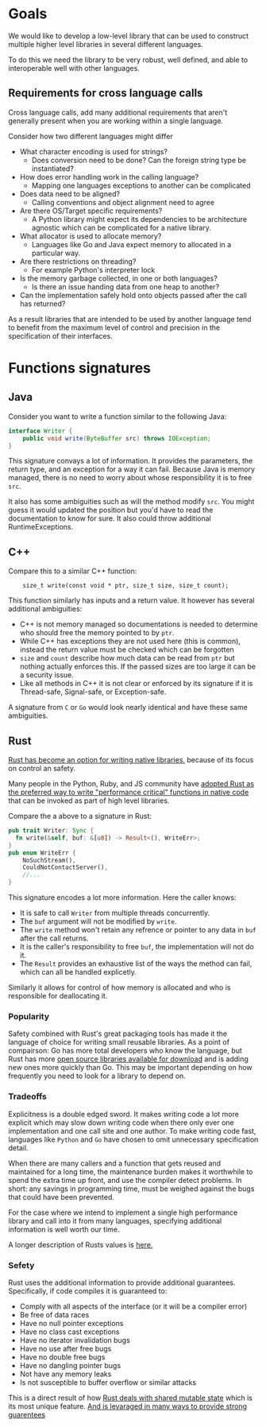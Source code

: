 # Goals
We would like to develop a low-level library that can be used to construct multiple higher level libraries in several different languages.

To do this we need the library to be very robust, well defined, and able to interoperable well with other languages.

## Requirements for cross language calls

Cross language calls, add many additional requirements that aren't generally present when you are working within a single language.

Consider how two different languages might differ
* What character encoding is used for strings?
    - Does conversion need to be done? Can the foreign string type be instantiated?
* How does error handling work in the calling language? 
    - Mapping one languages exceptions to another can be complicated
* Does data need to be aligned?
    - Calling conventions and object alignment need to agree
* Are there OS/Target specific requirements?
    - A Python library might expect its dependencies to be architecture agnostic which can be complicated for a native library.
* What allocator is used to allocate memory?
    - Languages like Go and Java expect memory to allocated in a particular way.
* Are there restrictions on threading?
    - For example Python's interpreter lock
* Is the memory garbage collected, in one or both languages? 
    - Is there an issue handing data from one heap to another?
* Can the implementation safely hold onto objects passed after the call has returned?

As a result libraries that are intended to be used by another language tend to benefit from the maximum level of control
and precision in the specification of their interfaces.

# Functions signatures

## Java
Consider you want to write a function similar to the following Java:
```java
interface Writer {
    public void write(ByteBuffer src) throws IOException;
}
```
This signature convays a lot of information. It provides the parameters, the return type, and an exception for a way it can fail.
Because Java is memory managed, there is no need to worry about whose responsibility it is to free `src`. 

It also has some ambiguities such as will the method modify `src`. You might guess it would updated the position but you'd have 
to read the documentation to know for sure. It also could throw additional RuntimeExceptions.

## C++
Compare this to a similar C++ function:
```
    size_t write(const void * ptr, size_t size, size_t count);
``` 
This function similarly has inputs and a return value.
It however has several additional ambiguities:
* C++ is not memory managed so documentations is needed to determine who should free the memory pointed to by `ptr`.
* While C++ has exceptions they are not used here (this is common), instead the return value must be checked which can be forgotten
* `size` and `count` describe how much data can be read from `ptr` but nothing actually enforces this. If the passed sizes are too large it can be a security issue.
* Like all methods in C++ it is not clear or enforced by its signature if it is Thread-safe, Signal-safe, or Exception-safe.

A signature from `C` or `Go` would look nearly identical and have these same ambiguities.

## Rust
[Rust has become an option for writing native libraries.](https://youtu.be/_wy4tuFEpz0) because of its focus on control an safety.

Many people in the Python, Ruby, and JS community have 
[adopted Rust as the preferred way to write "performance critical" functions in native code](https://youtu.be/FYGS2q1bljE)
that can be invoked as part of high level libraries. 

Compare the a above to a signature in Rust:
```rust ,skt-default
pub trait Writer: Sync {
  fn write(&self, buf: &[u8]) -> Result<(), WriteErr>;
}
pub enum WriteErr {
    NoSuchStream(),
    CouldNotContactServer(),
    //...
}
```
This signature encodes a lot more information. Here the caller knows:
* It is safe to call `Writer` from multiple threads concurrently.
* The `buf` argument will not be modified by `write`.
* The `write` method won't retain any refrence or pointer to any data in `buf` after the call returns.
* It is the caller's responsibility to free `buf`, the implementation will not do it.
* The `Result` provides an exhaustive list of the ways the method can fail, which can all be handled explicetly.

Similarly it allows for control of how memory is allocated and who is responsible for deallocating it.

### Popularity

Safety combined with Rust's great packaging tools has made it the language of choice for writing small reusable libraries.
As a point of compairson: Go has more total developers who know the language, but Rust has more [open source libraries available for download](http://modulecounts.com) 
and is adding new ones more quickly than Go. This may be important depending on how frequently you need to look for a library to depend on.

### Tradeoffs
Explicitness is a double edged sword. It makes writing code a lot more explicit which may slow down writing code when there 
only ever one implementation and one call site and one author. To make writing code fast, languages like 
`Python` and `Go` have chosen to omit unnecessary specification detail. 

When there are many callers and a function that gets reused and maintained for a long time, the maintenance burden makes it
worthwhile to spend the extra time up front, and use the compiler detect problems. In short: 
any savings in programming time, must be weighed against the bugs that could have been prevented.

For the case where we intend to implement a single high performance library and call into it from many languages, 
specifying additional information is well worth our time. 

A longer description of Rusts values is [here.](https://youtu.be/2wZ1pCpJUIM)

### Sefety
Rust uses the additional information to provide additional guarantees. Specifically, if code compiles it is guaranteed to:
* Comply with all aspects of the interface (or it will be a compiler error)
* Be free of data races
* Have no null pointer exceptions
* Have no class cast exceptions
* Have no iterator invalidation bugs
* Have no use after free bugs
* Have no double free bugs
* Have no dangling pointer bugs
* Not have any memory leaks
* Is not susceptible to buffer overflow or similar attacks

This is a direct result of how [Rust deals with shared mutable state](https://youtu.be/IwjlCxwcuIc)
which is its most unique feature. [And is levaraged in many ways to provide strong guarentees](https://youtu.be/cDFSrVhnZKo)






